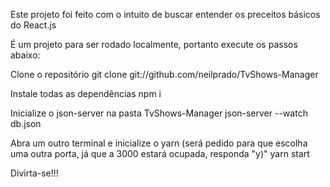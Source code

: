 Este projeto foi feito com o intuito de buscar entender os preceitos básicos do React.js

É um projeto para ser rodado localmente, portanto execute os passos abaixo:

Clone o repositório
git clone git://github.com/neilprado/TvShows-Manager

Instale todas as dependências
npm i

Inicialize o json-server na pasta TvShows-Manager
json-server --watch db.json

Abra um outro terminal e inicialize o yarn (será pedido para que escolha uma outra porta, já que a 3000 estará ocupada, responda "y)"
yarn start

Divirta-se!!!
